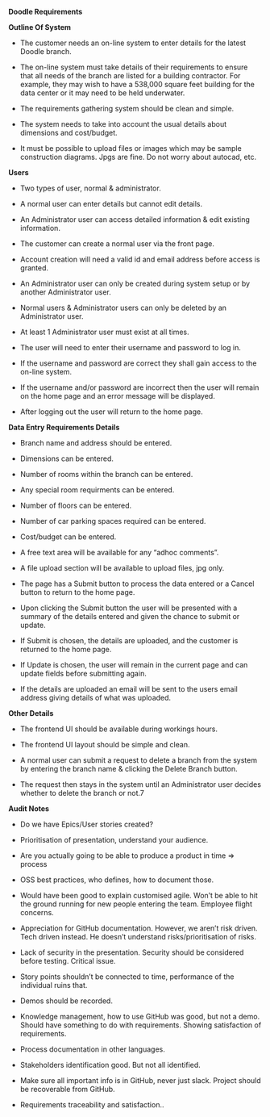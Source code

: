 
**Doodle Requirements**

**Outline Of System**
* The customer needs an on-line system to enter details for the latest Doodle branch.

* The on-line system must take details of their requirements to ensure that all needs of the branch are listed for a building contractor. For example, they may wish to have a 538,000 square feet building for the data center or it may need to be held underwater.

* The requirements gathering system should be clean and simple.

* The system needs to take into account the usual details about dimensions and cost/budget.

* It must be possible to upload files or images which may be sample construction diagrams. Jpgs are fine. Do not worry about autocad, etc.

**Users**

* Two types of user, normal & administrator.

* A normal user can enter details but cannot edit details.

* An Administrator user can access detailed information & edit existing information.

* The customer can create a normal user via the front page.

* Account creation will need a valid id and email address before access is granted.

* An Administrator user can only be created during system setup or by another Administrator user.

* Normal users & Administrator users can only be deleted by an Administrator user.

* At least 1 Administrator user must exist at all times.

* The user will need to enter their username and password to log in.

* If the username and password are correct they shall gain access to the on-line system.

* If the username and/or password are incorrect then the user will remain on the home page and an error message will be displayed.

* After logging out the user will return to the home page.

**Data Entry Requirements Details**

* Branch name and address should be entered.

* Dimensions can be entered.

* Number of rooms within the branch can be entered.

* Any special room requirments can be entered.

* Number of floors can be entered.

* Number of car parking spaces required can be entered.

* Cost/budget can be entered.

* A free text area will be available for any “adhoc comments”.

* A file upload section will be available to upload files, jpg only.

* The page has a Submit button to process the data entered or a Cancel button to return to the home page.

* Upon clicking the Submit button the user will be presented with a summary of the details entered and given the chance to submit or update.

* If Submit is chosen, the details are uploaded, and the customer is returned to the home page.

* If Update is chosen, the user will remain in the current page and can update fields before submitting again.

* If the details are uploaded an email will be sent to the users email address giving details of what was uploaded.

**Other Details**

* The frontend UI should be available during workings hours.

* The frontend UI layout should be simple and clean.

* A normal user can submit a request to delete a branch from the system by entering the branch name & clicking the Delete Branch button.

* The request then stays in the system until an Administrator user decides whether to delete the branch or not.7

**Audit Notes**

* Do we have Epics/User stories created?

* Prioritisation of presentation, understand your audience.

* Are you actually going to be able to produce a product in time => process

* OSS best practices, who defines, how to document those.

* Would have been good to explain customised agile. Won’t be able to hit the ground running for new people entering the team. Employee flight concerns.

* Appreciation for GitHub documentation. However, we aren’t risk driven. Tech driven instead. He doesn’t understand risks/prioritisation of risks.

* Lack of security in the presentation. Security should be considered before testing. Critical issue.

* Story points shouldn’t be connected to time, performance of the individual ruins that.

* Demos should be recorded.

* Knowledge management, how to use GitHub was good, but not a demo. Should have something to do with requirements. Showing satisfaction of requirements.

* Process documentation in other languages.

* Stakeholders identification good. But not all identified.

* Make sure all important info is in GitHub, never just slack. Project should be recoverable from GitHub.

* Requirements traceability and satisfaction..
